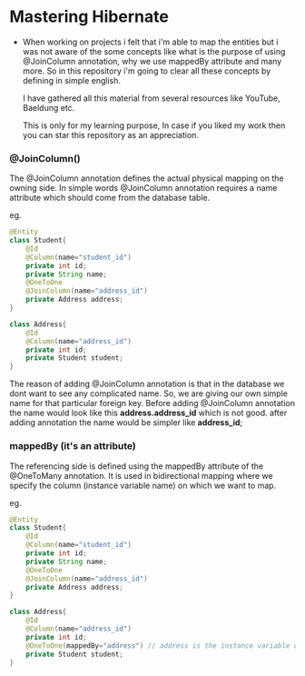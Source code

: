 
# Mastering Hibernate
 * When working on projects i felt that i'm able to map the entities but i was not aware
   of the some concepts like what is the purpose of using @JoinColumn annotation, why we use mappedBy attribute and many more.
   So in this repository i'm going to clear all these concepts by defining in simple english.

   I have gathered all this material from several resources like YouTube, Baeldung etc.

   This is only for my learning purpose, In case if you liked my work then you can star this repository as an appreciation. 


### @JoinColumn()

The @JoinColumn annotation defines the actual physical mapping on the owning side.
In simple words @JoinColumn annotation requires a name attribute which should come from the database table.

eg.
```java
@Entity
class Student{
    @Id
    @Column(name="student_id")
    private int id;
    private String name;
    @OneToOne
    @JoinColumn(name="address_id")
    private Address address;
}

class Address{
    @Id
    @Column(name="address_id")
    private int id;
    private Student student;
}
```
The reason of adding @JoinColumn annotation is that in the database we dont want to see any complicated name. So, we are giving our own simple name for that particular foreign key.
Before adding @JoinColumn annotation the name would look like this **address.address_id** which is not good.
after adding annotation the name would be simpler like **address_id**;


### mappedBy (it's an attribute)
 The referencing side is defined using the mappedBy attribute of the @OneToMany annotation.
 It is used in bidirectional mapping where we specify the column (instance variable name) on which we want to map.
 
 eg.
```java
@Entity
class Student{
    @Id
    @Column(name="student_id")
    private int id;
    private String name;
    @OneToOne
    @JoinColumn(name="address_id")
    private Address address;
}

class Address{
    @Id
    @Column(name="address_id")
    private int id;
    @OneToOne(mappedBy="address") // address is the instance variable of student class.
    private Student student;
}
```
